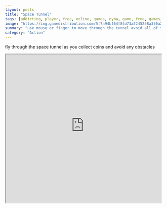 ```yaml
---
layout: posts
title: "Space Tunnel"
tags: [addicting, player, free, online, games, oyna, game, free, games, play, play, games]
image: "https://img.gamedistribution.com/5f7a94bf64f84d73a2245258a350a2b1-512x384.jpeg"
summary: "use mouse or finger to move through the tunnel avoid all of the obstacles  free online games oyna game free games play play games"
category: "Action"
---
```


fly through the space tunnel as you collect coins and avoid any obstacles

<iframe width="100%" height="480px;" src="https://html5.gamedistribution.com/5f7a94bf64f84d73a2245258a350a2b1/"></iframe>